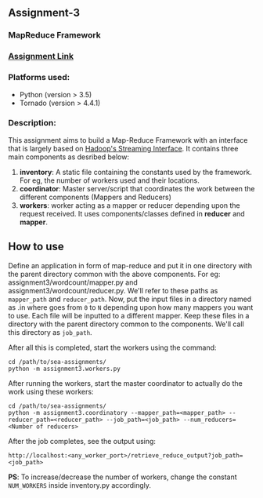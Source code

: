 ## Assignment-3
### MapReduce Framework

### [Assignment Link](http://cs.nyu.edu/courses/spring17/CSCI-GA.3033-006/assignment3.html)

### Platforms used:
* Python (version > 3.5)
* Tornado (version > 4.4.1)

### Description:
This assignment aims to build a Map-Reduce Framework with an interface that is largely based on [Hadoop's Streaming Interface](https://hadoop.apache.org/docs/stable/hadoop-streaming/HadoopStreaming.html). It contains three main components as desribed below:
1. **inventory**: A static file containing the constants used by the framework. For eg, the number of workers used and their locations.
2. **coordinator**: Master server/script that coordinates the work between the different components (Mappers and Reducers)
3. **workers**: worker acting as a mapper or reducer depending upon the request received. It uses components/classes defined in **reducer** and **mapper**.

## How to use
Define an application in form of map-reduce and put it in one directory with the parent directory common with the above components. For eg: assignment3/wordcount/mapper.py and assignment3/wordcount/reducer.py. We'll refer to these paths as ``mapper_path`` and ``reducer_path``. Now, put the input files in a directory named as <counter>.in where <counter> goes from ``0`` to ``N`` depending upon how many mappers you want to use. Each file will be inputted to a different mapper. Keep these files in a directory with the parent directory common to the components. We'll call this directory as ``job_path``.

After all this is completed, start the workers using the command:
```
cd /path/to/sea-assignments/
python -m assignment3.workers.py
```

After running the workers, start the master coordinator to actually do the work using these workers:
```
cd /path/to/sea-assignments/
python -m assignment3.coordinatory --mapper_path=<mapper_path> --reducer_path=<reducer_path> --job_path=<job_path> --num_reducers=<Number of reducers>
```

After the job completes, see the output using:
```
http://localhost:<any_worker_port>/retrieve_reduce_output?job_path=<job_path>
```

**PS**: To increase/decrease the number of workers, change the constant ``NUM_WORKERS`` inside inventory.py accordingly.